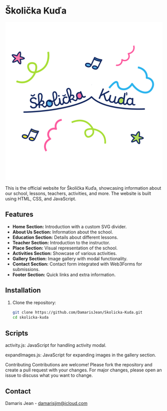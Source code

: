 # Školička Kuďa

![Home Image](images/Readme.png)


This is the official website for Školička Kuďa, showcasing information about our school, lessons, teachers, activities, and more. The website is built using HTML, CSS, and JavaScript.


## Features

- **Home Section:** Introduction with a custom SVG divider.
- **About Us Section:** Information about the school.
- **Education Section:** Details about different lessons.
- **Teacher Section:** Introduction to the instructor.
- **Place Section:** Visual representation of the school.
- **Activities Section:** Showcase of various activities.
- **Gallery Section:** Image gallery with modal functionality.
- **Contact Section:** Contact form integrated with Web3Forms for submissions.
- **Footer Section:** Quick links and extra information.

## Installation

1. Clone the repository:
   ```sh
   git clone https://github.com/DamarisJean/Skolicka-Kuda.git
   cd skolicka-kuda

   
## Scripts
activity.js: JavaScript for handling activity modal.

expandImages.js: JavaScript for expanding images in the gallery section.

Contributing
Contributions are welcome! 
Please fork the repository and create a pull request with your changes. 
For major changes, please open an issue to discuss what you want to change.

## Contact
Damaris Jean - damarisjjm@icloud.com


